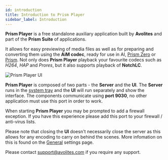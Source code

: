 ```yaml
---
id: introduction
title: Introduction to Prism Player
sidebar_label: Introduction
---
```


**Prism Player** is a free standalone auxiliary application built by **Avolites** and part of the **Prism Suite** of applications.

It allows for easy previewing of media files as well as for preparing and converting them using the **AiM codec**, ready for use in AI, [Prism Zero](../zero/introduction) or [Prism](../prism/introduction). Not only does **Prism Player** playback your favourite codecs such as *H264*, *HAP* and *Prores*, but it also supports playback of **NotchLC**.

![Prism Player UI](/prismdocs/images/prism-player-ui.png)

**Prism Player** is composed of two parts - the **Server** and the **UI**. The **Server** runs in the [system tray](./quick-start/system-tray.md) and the **UI** will run separately and show the interface. The components communicate using **port 9030**, no other application must use this port in order to work.

When starting **Prism Player** you may be prompted to add a firewall exception. If you have this experience please add this port to your firewall / anti-virus lists.

Please note that closing the **UI** doesn't necessarily close the server as this allows for any encoding to carry on behind the scenes. More infomation on this is found on the [General](./settings/settings-general) settings page.

Please contact <a href="mailto:support@avolites.com?subject=Prism%20Player:">support@avolites.com</a> if you require any support.
